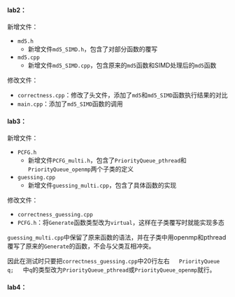 #### lab2：

新增文件：

- `md5.h`
  - 新增文件`md5_SIMD.h`，包含了对部分函数的覆写
- `md5.cpp`
  - 新增文件`md5_SIMD.cpp`，包含原来的`md5`函数和SIMD处理后的`md5`函数

修改文件：

- `correctness.cpp`：修改了头文件，添加了`md5`和`md5_SIMD`函数执行结果的对比
- `main.cpp`：添加了`md5_SIMD`函数的调用



#### lab3：

新增文件：
- `PCFG.h`
  - 新增文件`PCFG_multi.h`，包含了`PriorityQueue_pthread`和`PriorityQueue_openmp`两个子类的定义
- `guessing.cpp`
  - 新增文件`guessing_multi.cpp`，包含了具体函数的实现

修改文件：

- `correctness_guessing.cpp`
- `PCFG.h`：将`Generate`函数类型改为`virtual`，这样在子类覆写时就能实现多态

`guessing_multi.cpp`中保留了原来函数的语法，并在子类中用openmp和pthread覆写了原来的`Generate`的函数，不会与父类互相冲突。

因此在测试时只要把`correctness_guessing.cpp`中20行左右`    PriorityQueue q;    `中`q`的类型改为`PriorityQueue_pthread`或`PriorityQueue_openmp`就行。

#### lab4：